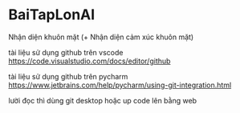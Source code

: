 # BaiTapLonAI
Nhận diện khuôn mặt (+ Nhận diện cảm xúc khuôn mặt)

tài liệu sử dụng github trên vscode
https://code.visualstudio.com/docs/editor/github

tài liệu sử dụng github trên pycharm
https://www.jetbrains.com/help/pycharm/using-git-integration.html

lười đọc thì dùng git desktop hoặc up code lên bằng web
